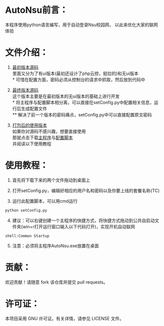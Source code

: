 # AutoNsu前言：

本程序使用python语言编写，用于自动登录Nsu校园网，
以此来优化大家的联网体验

# 文件介绍：

1. [最初版本源码](./2022-11-9最初版)
<br>里面又分为了有ui版本(最初还设计了php云控，挺拉的)和无ui版本
<br>* 可惜在配置方面，密码必须从控制台的请求中抓取，然后放到代码中

2. [最终版本源码](./2022-11-9最初版)
<br>这个版本主要是在最初版本的无ui版本的基础上进行开发
<br>* 将主程序与配置脚本相分离，可以直接在setConfig.py中配置相关信息，运行后生成配置文件
<br>** 解决了前一个版本的密码痛点，setConfig.py中可以直接配置原文密码

3. [打包后的使用版本](./使用版本)
<br>如果你对源码不感兴趣，想要直接使用
<br>那就点击下载[主程序](./使用版本/AutoNsu.exe)与[配置脚本](./使用版本/setConfig.py)
<br>并阅读以下使用教程

# 使用教程：

1. 首先将下载下来的两个文件拖动到桌面上

2. 打开setConfig.py，编辑好相应的用户名和密码以及你要上线的套餐名称(TC)

3. 运行此配置脚本，可以用cmd运行
```python
python setConfig.py
```
4. 建议：可以右键创建一个主程序的快捷方式，将快捷方式拖动到公共自启动文件夹(win+r打开运行窗口输入以下代码打开)，实现开机自动联网
```shell
shell:Common Startup
```
5. 注意：必须将主程序AutoNsu.exe放置在桌面

# 贡献：

欢迎贡献！请随意 fork 该仓库并提交 pull requests。

# 许可证：

本项目采用 GNU 许可证。有关详情，请参见 LICENSE 文件。

